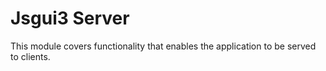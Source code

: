 # Jsgui3 Server

This module covers functionality that enables the application to be served to clients.